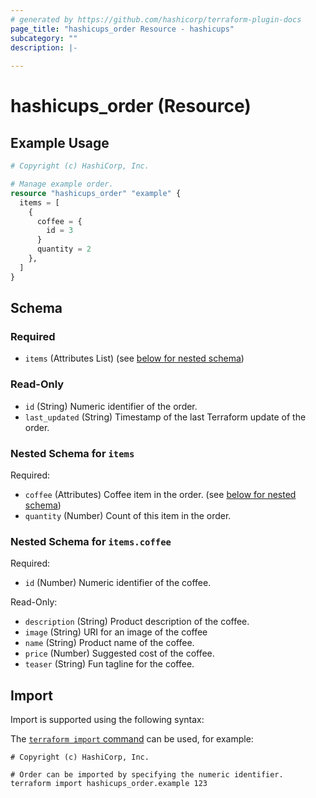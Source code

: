 ```yaml
---
# generated by https://github.com/hashicorp/terraform-plugin-docs
page_title: "hashicups_order Resource - hashicups"
subcategory: ""
description: |-
  
---
```


# hashicups_order (Resource)



## Example Usage

```terraform
# Copyright (c) HashiCorp, Inc.

# Manage example order.
resource "hashicups_order" "example" {
  items = [
    {
      coffee = {
        id = 3
      }
      quantity = 2
    },
  ]
}
```

<!-- schema generated by tfplugindocs -->
## Schema

### Required

- `items` (Attributes List) (see [below for nested schema](#nestedatt--items))

### Read-Only

- `id` (String) Numeric identifier of the order.
- `last_updated` (String) Timestamp of the last Terraform update of the order.

<a id="nestedatt--items"></a>
### Nested Schema for `items`

Required:

- `coffee` (Attributes) Coffee item in the order. (see [below for nested schema](#nestedatt--items--coffee))
- `quantity` (Number) Count of this item in the order.

<a id="nestedatt--items--coffee"></a>
### Nested Schema for `items.coffee`

Required:

- `id` (Number) Numeric identifier of the coffee.

Read-Only:

- `description` (String) Product description of the coffee.
- `image` (String) URI for an image of the coffee
- `name` (String) Product name of the coffee.
- `price` (Number) Suggested cost of the coffee.
- `teaser` (String) Fun tagline for the coffee.

## Import

Import is supported using the following syntax:

The [`terraform import` command](https://developer.hashicorp.com/terraform/cli/commands/import) can be used, for example:

```shell
# Copyright (c) HashiCorp, Inc.

# Order can be imported by specifying the numeric identifier.
terraform import hashicups_order.example 123
```
